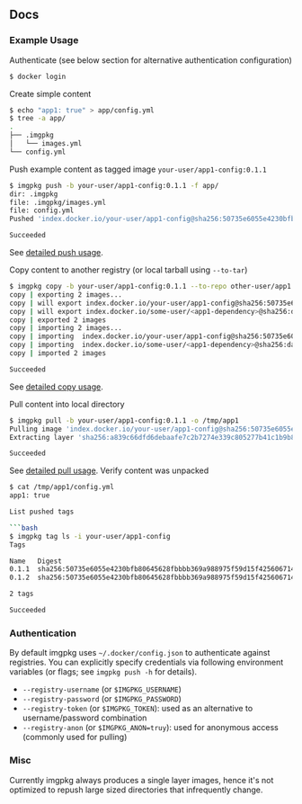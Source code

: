 ## Docs

### Example Usage

Authenticate (see below section for alternative authentication configuration)

```bash
$ docker login
```

Create simple content

```bash
$ echo "app1: true" > app/config.yml
$ tree -a app/
.
├── .imgpkg
│   └── images.yml
└── config.yml
```

Push example content as tagged image `your-user/app1-config:0.1.1`

```bash
$ imgpkg push -b your-user/app1-config:0.1.1 -f app/
dir: .imgpkg
file: .imgpkg/images.yml
file: config.yml
Pushed 'index.docker.io/your-user/app1-config@sha256:50735e6055e4230bfb80645628fbbbb369a988975f59d15f4256067149c502da'

Succeeded
```

See [detailed push usage](commands.md#imgpkg-push).

Copy content to another registry (or local tarball using `--to-tar`)
```bash
$ imgpkg copy -b your-user/app1-config:0.1.1 --to-repo other-user/app1
copy | exporting 2 images...
copy | will export index.docker.io/your-user/app1-config@sha256:50735e6055e4230bfb80645628fbbbb369a988975f59d15f4256067149c502da
copy | will export index.docker.io/some-user/<app1-dependency>@sha256:da37a87bd9dd5c2011368bf92b627138a3114cf3cec75d10695724a9e73a182a
copy | exported 2 images
copy | importing 2 images...
copy | importing  index.docker.io/your-user/app1-config@sha256:50735e6055e4230bfb80645628fbbbb369a988975f59d15f4256067149c502da  ->  index.docker.io/other-user/app1@sha256:50735e6055e4230bfb80645628fbbbb369a988975f59d15f4256067149c502da
copy | importing  index.docker.io/some-user/<app1-dependency>@sha256:da37a87bd9dd5c2011368bf92b627138a3114cf3cec75d10695724a9e73a182a  ->   index.docker.io/other-user/app1@sha256:da37a87bd9dd5c2011368bf92b627138a3114cf3cec75d10695724a9e73a182a
copy | imported 2 images

Succeeded
```

See [detailed copy usage](commands.md#imgpkg-copy).

Pull content into local directory

```bash
$ imgpkg pull -b your-user/app1-config:0.1.1 -o /tmp/app1
Pulling image 'index.docker.io/your-user/app1-config@sha256:50735e6055e4230bfb80645628fbbbb369a988975f59d15f4256067149c502da'
Extracting layer 'sha256:a839c66dfd6debaafe7c2b7274e339c805277b41c1b9b8a427b9ed4e1ad60d22' (1/1)

Succeeded
```

See [detailed pull usage](commands.md#imgpkg-pull).
Verify content was unpacked

```bash
$ cat /tmp/app1/config.yml
app1: true

List pushed tags

```bash
$ imgpkg tag ls -i your-user/app1-config
Tags

Name   Digest
0.1.1  sha256:50735e6055e4230bfb80645628fbbbb369a988975f59d15f4256067149c502da
0.1.2  sha256:50735e6055e4230bfb80645628fbbbb369a988975f59d15f4256067149c502da

2 tags

Succeeded
```

### Authentication

By default imgpkg uses `~/.docker/config.json` to authenticate against registries. You can explicitly specify credentials via following environment variables (or flags; see `imgpkg push -h` for details).

- `--registry-username` (or `$IMGPKG_USERNAME`)
- `--registry-password` (or `$IMGPKG_PASSWORD`)
- `--registry-token` (or `$IMGPKG_TOKEN`): used as an alternative to username/password combination
- `--registry-anon` (or `$IMGPKG_ANON=truy`): used for anonymous access (commonly used for pulling)

### Misc

Currently imgpkg always produces a single layer images, hence it's not optimized to repush large sized directories that infrequently change.
